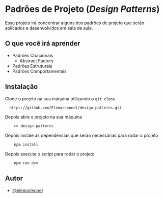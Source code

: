 # Padrões de Projeto (_Design Patterns_)

Esse projeto irá concentrar alguns dos padrões de projeto que serão aplicados e desenvolvidos
em sala de aula.

## O que você irá aprender

- Padrões Criacionais
  - Abstract Factory
- Padrões Estruturais
- Padrões Comportamentais

## Instalação

Clone o projeto na sua máquina utilizando o `git clone`.

```bash
  https://github.com/ElemarLeonel/design-patterns.git
```

Depois abra o projeto na sua máquina

```bash
    cd design-patterns
```

Depois instale as dependências que serão necessárias para rodar o projeto

```bash
    npm install
```

Depois execute o script para rodar o projeto

```bash
    npm run dev
```

## Autor

- [@elemarleonel](https://github.com/ElemarLeonel/)
